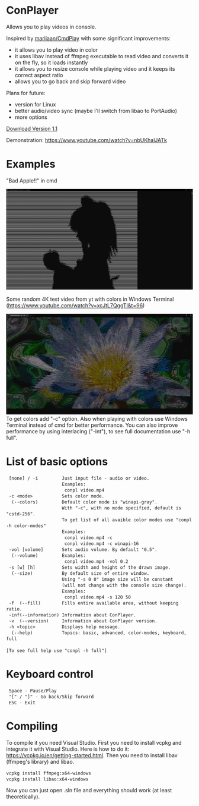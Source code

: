 # ConPlayer
Allows you to play videos in console.

Inspired by [mariiaan/CmdPlay](https://github.com/mariiaan/CmdPlay) with some significant improvements:
- it allows you to play video in color
- it uses libav instead of ffmpeg executable to read video and converts it on the fly, so it loads instantly
- it allows you to resize console while playing video and it keeps its correct aspect ratio
- allows you to go back and skip forward video

Plans for future:
- version for Linux
- better audio/video sync (maybe I'll switch from libao to PortAudio)
- more options

[Download Version 1.1](https://github.com/mt1006/ConPlayer/releases/tag/ConPlayer-1.1)

Demonstration: https://www.youtube.com/watch?v=nbUKhalJATk

# Examples

"Bad Apple!!" in cmd

![Bad Apple!!](screenshots/bad_apple.png "Bad Apple!!")

Some random 4K test video from yt with colors in Windows Terminal (https://www.youtube.com/watch?v=xcJtL7QggTI&t=96)

![Colors](screenshots/colors.png "Colors")
To get colors add "-c" option. Also when playing with colors use Windows Terminal instead of cmd for better performance. You can also improve performance by using interlacing ("-int"), to see full documentation use "-h full".

# List of basic options
```
 [none] / -i         Just input file - audio or video.
                     Examples:
                      conpl video.mp4
 -c <mode>           Sets color mode.
  (--colors)         Default color mode is "winapi-gray".
                     With "-c", with no mode specified, default is "cstd-256".
                     To get list of all avaible color modes use "conpl -h color-modes"
                     Examples:
                      conpl video.mp4 -c
                      conpl video.mp4 -c winapi-16
 -vol [volume]       Sets audio volume. By default "0.5".
  (--volume)         Examples:
                      conpl video.mp4 -vol 0.2
 -s [w] [h]          Sets width and height of the drawn image.
  (--size)           By default size of entire window.
                     Using "-s 0 0" image size will be constant
                     (will not change with the console size change).
                     Examples:
                      conpl video.mp4 -s 120 50
 -f  (--fill)        Fills entire available area, without keeping ratio.
 -inf(--information) Information about ConPlayer.
 -v  (--version)     Information about ConPlayer version.
 -h <topic>          Displays help message.
  (--help)           Topics: basic, advanced, color-modes, keyboard, full
  
[To see full help use "conpl -h full"]
 ```

# Keyboard control
```
 Space - Pause/Play
 "[" / "]" - Go back/Skip forward
 ESC - Exit
```

# Compiling
To compile it you need Visual Studio. First you need to install vcpkg and integrate it with Visual Studio. Here is how to do it: https://vcpkg.io/en/getting-started.html. Then you need to install libav (ffmpeg's library) and libao.
```
vcpkg install ffmpeg:x64-windows
vcpkg install libao:x64-windows
```
Now you can just open .sln file and everything should work (at least theoretically).
